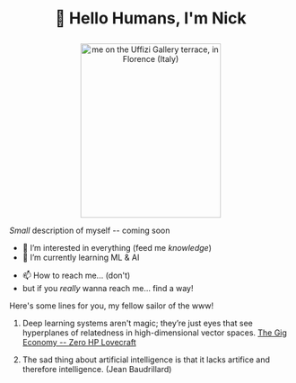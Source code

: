 # <p align="center"> 👋 Hello Humans, I'm Nick </p>

<p align="center">
<img src="https://github.com/nik-ashely/nik-ashely/assets/64537810/503cdc5c-2075-4b38-9ac6-3f950272ee32" alt = "me on the Uffizi Gallery terrace, in Florence (Italy)" align="centre" width="250" height="310">
</p>

_Small_ description of myself -- coming soon

- 👀 I’m interested in everything (feed me _knowledge_)
- 🌱 I’m currently learning ML & AI
<!--- visibility="hidden">💞️ I’m looking to collaborate on...--->
- 📫 How to reach me... (don't)
- but if you _really_ wanna reach me... find a way!

<!---
nik-ashely/nik-ashely is a ✨ special ✨ repository because its `README.md` (this file) appears on your GitHub profile.
You can click the Preview link to take a look at your changes.
--->

Here's some lines for you, my fellow sailor of the www!

1. Deep learning systems aren't magic; they’re just eyes that see hyperplanes of relatedness in high-dimensional vector spaces.
[The Gig Economy -- Zero HP Lovecraft](https://zerohplovecraft.substack.com/p/the-gig-economy)

2. The sad thing about artificial intelligence is that it lacks artifice and therefore intelligence. (Jean Baudrillard)
